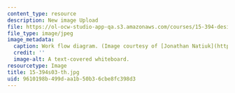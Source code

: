 ```yaml
---
content_type: resource
description: New image Upload
file: https://ol-ocw-studio-app-qa.s3.amazonaws.com/courses/15-394-designing-and-leading-the-entrepreneurial-organization-spring-2003/9610198b499daa1b50b36cbe8fc398d3_15-394s03-th.jpg
file_type: image/jpeg
image_metadata:
  caption: Work flow diagram. (Image courtesy of [Jonathan Natiuk](http://www.freeimages.com/photo/workflow-1457844).)
  credit: ''
  image-alt: A text-covered whiteboard.
resourcetype: Image
title: 15-394s03-th.jpg
uid: 9610198b-499d-aa1b-50b3-6cbe8fc398d3
---
```


